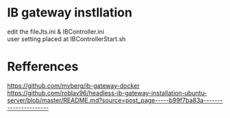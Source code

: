 
# IB gateway instllation
edit the fileJts.ini & IBController.ini</br>
user setting placed at IBControllerStart.sh</br>

# Refferences
https://github.com/mvberg/ib-gateway-docker</br>
https://github.com/roblav96/headless-ib-gateway-installation-ubuntu-server/blob/master/README.md?source=post_page-----b99f7ba83a----------------------</br>
